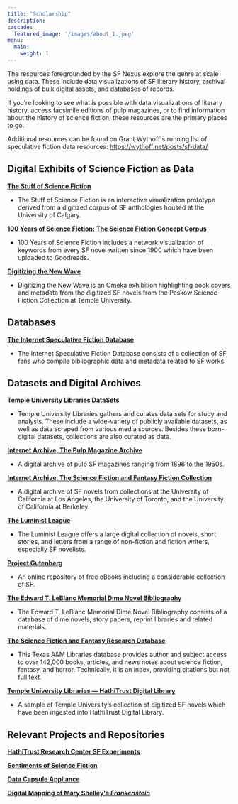 ```yaml
---
title: "Scholarship"
description: 
cascade:
  featured_image: '/images/about_1.jpeg'
menu:
  main:
    weight: 1
---
```

The resources foregrounded by the SF Nexus explore the genre at scale using data. These include data visualizations of SF literary history, archival holdings of bulk digital assets, and databases of records.  

If you’re looking to see what is possible with data visualizations of literary history, access facsimile editions of pulp magazines, or to find information about the history of science fiction, these resources are the primary places to go.

Additional resources can be found on Grant Wythoff's running list of speculative fiction data resources: https://wythoff.net/posts/sf-data/

## Digital Exhibits of Science Fiction as Data
[**The Stuff of Science Fiction**](http://stuffofsciencefiction.ca/)
- The Stuff of Science Fiction is an interactive visualization prototype derived from a digitized corpus of SF anthologies housed at the University of Calgary.

[**100 Years of Science Fiction: The Science Fiction Concept Corpus** ](https://www.wired.com/story/infoporn-100-years-of-sci-fi-explored/)
- 100 Years of Science Fiction includes a network visualization of keywords from every SF novel written since 1900 which have been uploaded to Goodreads.
  
[**Digitizing the New Wave**](https://lcdssgeo.com/omeka-s/s/scifi/page/digitizing-science-fiction )
- Digitizing the New Wave is an Omeka exhibition highlighting book covers and metadata from the digitized SF novels from the Paskow Science Fiction Collection at Temple University.  

## Databases
[**The Internet Speculative Fiction Database**](http://isfdb.org/ )
- The Internet Speculative Fiction Database consists of a collection of SF fans who compile bibliographic data and metadata related to SF works. 

## Datasets and Digital Archives
[**Temple University Libraries DataSets**](https://library.temple.edu/webpages/datasets)
- Temple University Libraries gathers and curates data sets for study and analysis. These include a wide-variety of publicly available datasets, as well as data scraped from various media sources. Besides these born-digital datasets, collections are also curated as data.

[**Internet Archive, The Pulp Magazine Archive**](https://archive.org/details/pulpmagazinearchive)
- A digital archive of pulp SF magazines ranging from 1896 to the 1950s. 

[**Internet Archive, The Science Fiction and Fantasy Fiction Collection**](https://archive.org/details/sciencefiction )
- A digital archive of SF novels from collections at the University of California at Los Angeles, the University of Toronto, and the University of California at Berkeley. 

[**The Luminist League**](http://luminist.org/)
- The Luminist League offers a large digital collection of novels, short stories, and letters from a range of non-fiction and fiction writers, especially SF novelists. 

[**Project Gutenberg**](https://www.gutenberg.org/ebooks/bookshelf/68)
- An online repository of free eBooks including a considerable collection of SF. 

[**The Edward T. LeBlanc Memorial Dime Novel Bibliography**](https://dimenovels.org )
- The Edward T. LeBlanc Memorial Dime Novel Bibliography consists of a database of dime novels, story papers, reprint libraries and related materials. 

[**The Science Fiction and Fantasy Research Database**](https://sffrd.library.tamu.edu/site/)
- This Texas A&M Libraries database provides author and subject access to over 142,000 books, articles, and news notes about science fiction, fantasy, and horror.  Technically, it is an index, providing citations but not full text.

[**Temple University Libraries — HathiTrust Digital Library**](https://babel.hathitrust.org/cgi/ls?field1=ocr;q1=%2A;a=srchls;facet=htsource%3A%22Temple%20University%22 )
- A sample of Temple University’s collection of digitized SF novels which have been ingested into HathiTrust Digital Library. 

## Relevant Projects and Repositories
[**HathiTrust Research Center SF Experiments**](https://github.com/gwijthoff/HTRC_SF_experiments)

[**Sentiments of Science Fiction**](https://github.com/tyxiang0530/Sentiments-of-Science-Fiction)

[**Data Capsule Appliance**](https://github.com/TempleDSS/data-capsule-appliance)

[**Digital Mapping of Mary Shelley's *Frankenstein***](https://thecorpuselectric.wordpress.com/2017/05/27/digital-frankenstein-dh-mapping-of-mary-shelleys-frankenstein/)
